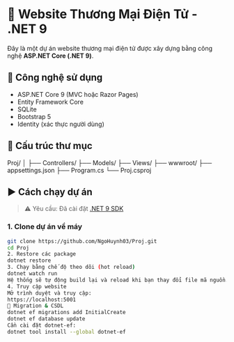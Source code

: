 # 🛒 Website Thương Mại Điện Tử - .NET 9

Đây là một dự án website thương mại điện tử được xây dựng bằng công nghệ **ASP.NET Core (.NET 9)**.

## 🚀 Công nghệ sử dụng

- ASP.NET Core 9 (MVC hoặc Razor Pages)
- Entity Framework Core
- SQLite
- Bootstrap 5
- Identity (xác thực người dùng)

## 📂 Cấu trúc thư mục

Proj/
│
├── Controllers/
├── Models/
├── Views/
├── wwwroot/
├── appsettings.json
├── Program.cs
└── Proj.csproj

## ▶️ Cách chạy dự án

> ⚠️ Yêu cầu: Đã cài đặt [.NET 9 SDK](https://dotnet.microsoft.com/download/dotnet/9.0)

### 1. Clone dự án về máy
```bash
git clone https://github.com/NgoHuynh03/Proj.git
cd Proj
2. Restore các package
dotnet restore
3. Chạy bằng chế độ theo dõi (hot reload)
dotnet watch run
Hệ thống sẽ tự động build lại và reload khi bạn thay đổi file mã nguồn.
4. Truy cập website
Mở trình duyệt và truy cập:
https://localhost:5001
🧪 Migration & CSDL
dotnet ef migrations add InitialCreate
dotnet ef database update
Cần cài đặt dotnet-ef:
dotnet tool install --global dotnet-ef
